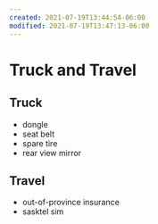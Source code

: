 ```yaml
---
created: 2021-07-19T13:44:54-06:00
modified: 2021-07-19T13:47:13-06:00
---
```


# Truck and Travel

## Truck

- dongle
- seat belt
- spare tire
- rear view mirror

## Travel

- out-of-province insurance
- sasktel sim
